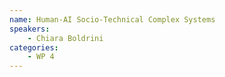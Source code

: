```yaml
---
name: Human-AI Socio-Technical Complex Systems
speakers:
    - Chiara Boldrini
categories:
    - WP 4
---
```

